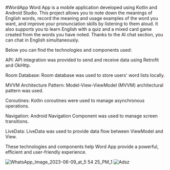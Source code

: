 #WordApp
Word App is a mobile application developed using Kotlin and Android Studio. This project allows you to note down the meanings of English words, record the meaning and usage examples of the word you want, and improve your pronunciation skills by listening to them aloud. It also supports you to learn English with a quiz and a mixed card game created from the words you have noted. Thanks to the AI chat section, you can chat in English simultaneously.

Below you can find the technologies and components used:

API: API integration was provided to send and receive data using Retrofit and OkHttp.

Room Database: Room database was used to store users' word lists locally.

MVVM Architecture Pattern: Model-View-ViewModel (MVVM) architectural pattern was used.

Coroutines: Kotlin coroutines were used to manage asynchronous operations.

Navigation: Android Navigation Component was used to manage screen transitions.

LiveData: LiveData was used to provide data flow between ViewModel and View.

These technologies and components help Word App provide a powerful, efficient and user-friendly experience.


![WhatsApp_Image_2023-06-09_at_5 54 25_PM_1](https://github.com/HakanAkduman/WordApp/assets/118764511/19cc3e2a-e97e-40eb-8141-7f0063dceb9d)
![Adsz](https://github.com/HakanAkduman/WordApp/assets/118764511/7dd99245-99e8-448f-ba0b-ad6f120bb65e)



